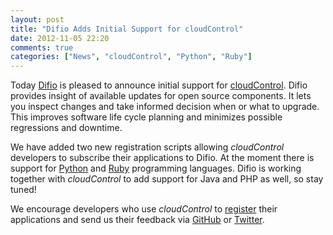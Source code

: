 ```yaml
---
layout: post
title: "Difio Adds Initial Support for cloudControl"
date: 2012-11-05 22:20
comments: true
categories: ["News", "cloudControl", "Python", "Ruby"]
---
```


Today [Difio](http://www.dif.io) is pleased to announce initial
support for [cloudControl](http://cloudcontrol.com). Difio provides insight of available
updates for open source components. It lets you inspect changes and take
informed decision when or what to upgrade. This improves software life cycle
planning and minimizes possible regressions and downtime.

We have added two new registration scripts allowing *cloudControl* developers to
subscribe their applications to Difio. At the moment there is support for
[Python](https://github.com/difio/difio-cloudcontrol-python/blob/master/README.rst) and
[Ruby](https://github.com/difio/difio-cloudcontrol-ruby/blob/master/README.md)
programming languages. Difio is working together with *cloudControl* to add support
for Java and PHP as well, so stay tuned!

We encourage developers who use *cloudControl* to [register](http://www.dif.io/register/)
their applications and send us their feedback via [GitHub](https://github.com/difio/difio/issues/new)
or [Twitter](https://twitter.com/DifioNews).
